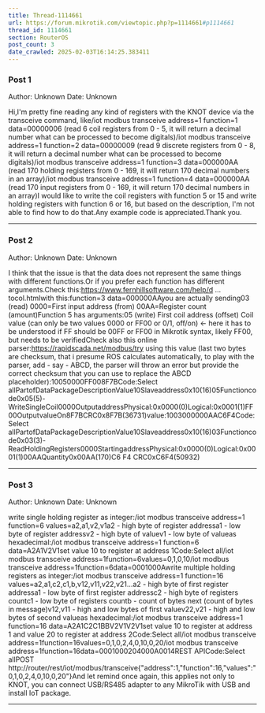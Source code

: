 ```yaml
---
title: Thread-1114661
url: https://forum.mikrotik.com/viewtopic.php?p=1114661#p1114661
thread_id: 1114661
section: RouterOS
post_count: 3
date_crawled: 2025-02-03T16:14:25.383411
---
```


### Post 1
Author: Unknown
Date: Unknown

Hi,I'm pretty fine reading any kind of registers with the KNOT device via the transceive command, like/iot modbus transceive address=1 function=1 data=00000006 (read 6 coil registers from 0 - 5, it will return a decimal number what can be processed to become digitals)/iot modbus transceive address=1 function=2 data=00000009 (read 9 discrete registers from 0 - 8, it will return a decimal number what can be processed to become digitals)/iot modbus transceive address=1 function=3 data=000000AA (read 170 holding registers from 0 - 169, it will return 170 decimal numbers in an array)/iot modbus transceive address=1 function=4 data=000000AA (read 170 input registers from 0 - 169, it will return 170 decimal numbers in an array)I would like to write the coil registers with function 5 or 15 and write holding registers with function 6 or 16, but based on the description, I'm not able to find how to do that.Any example code is appreciated.Thank you.

---
### Post 2
Author: Unknown
Date: Unknown

I think that the issue is that the data does not represent the same things with different functions.Or if you prefer each function has different arguments.Check this:https://www.fernhillsoftware.com/help/d ... tocol.htmlwith this:function=3 data=000000AAyou are actually sending03 (read)  0000=First input address (from) 00AA=Register count (amount)Function 5 has arguments:05 (write) First coil address (offset) Coil value (can only be two values 0000 or FF00 or 0/1, off/on) <- here it has to be understood if FF should be 00FF or FF00 in Mikrotik syntax, likely FF00, but needs to be verifiedCheck also this online parser:https://rapidscada.net/modbus/try using this value (last two bytes are checksum, that i presume ROS calculates automatically, to play with the parser, add - say - ABCD, the parser will throw an error but provide the correct checksum that you can use to replace the ABCD placeholder):10050000FF008F7BCode:Select allPartofDataPackageDescriptionValue10Slaveaddress0x10(16)05Functioncode0x05(5)-WriteSingleCoil0000OutputaddressPhysical:0x0000(0)Logical:0x0001(1)FF00OutputvalueOn8F7BCRC0x8F7B(36731)value:1003000000AAC6F4Code:Select allPartofDataPackageDescriptionValue10Slaveaddress0x10(16)03Functioncode0x03(3)-ReadHoldingRegisters0000StartingaddressPhysical:0x0000(0)Logical:0x0001(1)00AAQuantity0x00AA(170)C6 F4 	CRC0xC6F4(50932)

---
### Post 3
Author: Unknown
Date: Unknown

write single holding register as integer:/iot modbus transceive address=1 function=6 values=a2,a1,v2,v1a2 - high byte of register addressa1 - low byte of register addressv2 - high byte of valuev1 - low byte of valueas hexadecimal:/iot modbus transceive address=1 function=6 data=A2A1V2V1set value 10 to register at address 1Code:Select all/iot modbus transceive address=1function=6values=0,1,0,10/iot modbus transceive address=1function=6data=0001000Awrite multiple holding registers as integer:/iot modbus transceive address=1 function=16 values=a2,a1,c2,c1,b,v12,v11,v22,v21...a2 - high byte of first register addressa1 - low byte of  first register addressc2 - high byte of registers countc1 - low byte of registers countb - count of bytes next (count of bytes in message)v12,v11 - high and low bytes of first valuev22,v21 - high and low bytes of second valueas hexadecimal:/iot modbus transceive address=1 function=16 data=A2A1C2C1BBV2V1V2V1set value 10 to register at address 1 and value 20 to register at address 2Code:Select all/iot modbus transceive address=1function=16values=0,1,0,2,4,0,10,0,20/iot modbus transceive address=1function=16data=0001000204000A0014REST APICode:Select allPOST http://router/rest/iot/modbus/transceive{"address":1,"function":16,"values":"0,1,0,2,4,0,10,0,20"}And let remind once again, this applies not only to KNOT, you can connect USB/RS485 adapter to any MikroTik with USB and install IoT package.

---
